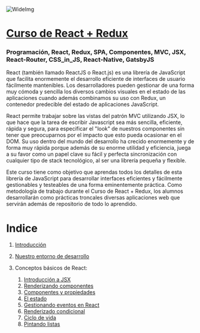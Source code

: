 ![WideImg](http://fictizia.com/img/github/Fictizia-plan-estudios-github.jpg)

# [Curso de React + Redux](https://fictizia.com/formacion/curso-react-js-redux)

### Programación, React, Redux, SPA, Componentes, MVC, JSX, React-Router, CSS_in_JS, React-Native, GatsbyJS

React (también llamado ReactJS o React.js) es una librería de JavaScript que facilita enormemente el desarrollo eficiente de interfaces de usuario fácilmente mantenibles. Los desarrolladores pueden gestionar de una forma muy cómoda y sencilla los diversos cambios visuales en el estado de las aplicaciones cuando además combinamos su uso con Redux, un contenedor predecible del estado de aplicaciones JavaScript.

React permite trabajar sobre las vistas del patrón MVC utilizando JSX, lo que hace que la tarea de escribir Javascript sea más sencilla, eficiente, rápida y segura, para especificar el "look" de nuestros componentes sin tener que preocuparnos por el impacto que esto pueda ocasionar en el DOM. Su uso dentro del mundo del desarrollo ha crecido enormemente y de forma muy rápida porque además de su enorme utilidad y eficiencia, juega a su favor como un papel clave su fácil y perfecta sincronización con cualquier tipo de stack tecnológico, al ser una librería pequeña y flexible.

Este curso tiene como objetivo que aprendas todos los detalles de esta librería de JavaScript para desarrollar interfaces eficientes y fácilmente gestionables y testeables de una forma eminentemente práctica. Como metodología de trabajo durante el Curso de React + Redux, los alumnos desarrollarán como prácticas troncales diversas aplicaciones web que servirán además de repositorio de todo lo aprendido.

# Indice

1. [Introducción](./introduccion.md)

2. [Nuestro entorno de desarrollo](./environment.md)
3. Conceptos básicos de React:
   1. [Introducción a JSX](./modulo1/jsx.md)
   2. [Renderizando componentes](./modulo1/render.md)
   3. [Componentes y propiedades](./modulo1/props.md)
   4. [El estado](./modulo1/state.md)
   5. [Gestionando eventos en React](./modulo1/events.md)
   6. [Renderizado condicional](./modulo1/conditionalRender.md)
   7. [Ciclo de vida](./modulo1/lifecycle.md)
   8. [Pintando listas](./modulo1/renderList.md)

